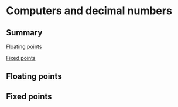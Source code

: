 # Computers and decimal numbers

## Summary

[Floating points](https://github.com/AnoukBV/memo/blob/main/floatingpoints.md#floating-points)

[Fixed points](https://github.com/AnoukBV/memo/blob/main/floatingpoints.md#fixed-points)

## Floating points

## Fixed points
